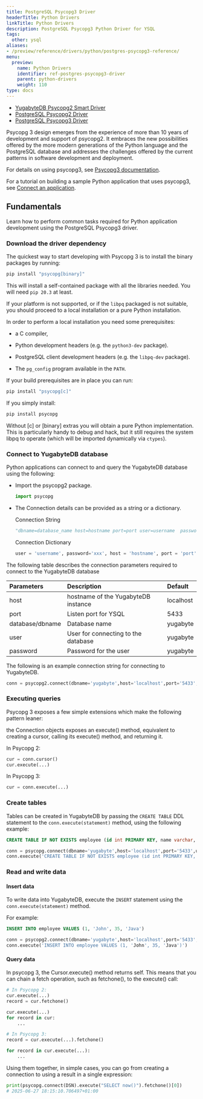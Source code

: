 ```yaml
---
title: PostgreSQL Psycopg3 Driver
headerTitle: Python Drivers
linkTitle: Python Drivers
description: PostgreSQL Psycopg3 Python Driver for YSQL
tags:
  other: ysql
aliases:
- /preview/reference/drivers/python/postgres-psycopg3-reference/
menu:
  preview:
    name: Python Drivers
    identifier: ref-postgres-psycopg3-driver
    parent: python-drivers
    weight: 110
type: docs
---
```


<ul class="nav nav-tabs-alt nav-tabs-yb">
    <li >
    <a href="../yugabyte-psycopg2-reference/" class="nav-link ">
      <i class="fa-brands fa-java" aria-hidden="true"></i>
      YugabyteDB Psycopg2 Smart Driver
    </a>
  </li>
  <li >
    <a href="../postgres-psycopg2-reference/" class="nav-link">
      <i class="icon-postgres" aria-hidden="true"></i>
      PostgreSQL Psycopg2 Driver
    </a>
  </li>
  <li >
    <a href="../postgres-psycopg2-reference/" class="nav-link active">
      <i class="icon-postgres" aria-hidden="true"></i>
      PostgreSQL Psycopg3 Driver
    </a>
  </li>
</ul>

Psycopg 3 design emerges from the experience of more than 10 years of development and support of psycopg2. It embraces the new possibilities offered by the more modern generations of the Python language and the PostgreSQL database and addresses the challenges offered by the current patterns in software development and deployment.

For details on using psycopg3, see [Psycopg3 documentation](https://www.psycopg.org/psycopg3/docs/).

For a tutorial on building a sample Python application that uses psycopg3, see [Connect an application](../postgres-psycopg3/).

## Fundamentals

Learn how to perform common tasks required for Python application development using the PostgreSQL Psycopg3 driver.

### Download the driver dependency

The quickest way to start developing with Psycopg 3 is to install the binary packages by running:

```sh
pip install "psycopg[binary]"
```

This will install a self-contained package with all the libraries needed. You will need `pip 20.3` at least.

If your platform is not supported, or if the `libpq` packaged is not suitable, you should proceed to a local installation or a pure Python installation.

In order to perform a local installation you need some prerequisites:

- a C compiler,

- Python development headers (e.g. the `python3-dev` package).

- PostgreSQL client development headers (e.g. the `libpq-dev` package).

- The `pg_config` program available in the `PATH`.

If your build prerequisites are in place you can run:

```sh
pip install "psycopg[c]"
```

If you simply install:

```sh
pip install psycopg
```

Without [c] or [binary] extras you will obtain a pure Python implementation. This is particularly handy to debug and hack, but it still requires the system libpq to operate (which will be imported dynamically via `ctypes`).


### Connect to YugabyteDB database

Python applications can connect to and query the YugabyteDB database using the following:

- Import the psycopg2 package.

    ```python
    import psycopg
    ```

- The Connection details can be provided as a string or a dictionary.

    Connection String

    ```python
    "dbname=database_name host=hostname port=port user=username  password=password"
    ```

    Connection Dictionary

    ```python
    user = 'username', password='xxx', host = 'hostname', port = 'port', dbname = 'database_name'
    ```

The following table describes the connection parameters required to connect to the YugabyteDB database

| Parameters | Description | Default |
| :-------------- | :------------------------- | :---------- |
| host  | hostname of the YugabyteDB instance | localhost
| port |  Listen port for YSQL | 5433
| database/dbname | Database name | yugabyte
| user | User for connecting to the database | yugabyte
| password | Password for the user | yugabyte

The following is an example connection string for connecting to YugabyteDB.

```python
conn = psycopg2.connect(dbname='yugabyte',host='localhost',port='5433',user='yugabyte',password='yugabyte')
```

### Executing queries
Psycopg 3 exposes a few simple extensions which make the following pattern leaner:

the Connection objects exposes an execute() method, equivalent to creating a cursor, calling its execute() method, and returning it.

In Psycopg 2:

```python
cur = conn.cursor()
cur.execute(...)
```

In Psycopg 3:

```python
cur = conn.execute(...)
```


### Create tables

Tables can be created in YugabyteDB by passing the `CREATE TABLE` DDL statement to the `conn.execute(statement)` method, using the following example:

```sql
CREATE TABLE IF NOT EXISTS employee (id int PRIMARY KEY, name varchar, age int, language text)
```

```python
conn = psycopg.connect(dbname='yugabyte',host='localhost',port='5433',user='yugabyte',password='yugabyte')
conn.execute('CREATE TABLE IF NOT EXISTS employee (id int PRIMARY KEY, name varchar, age int, language varchar)')
```

### Read and write data

#### Insert data

To write data into YugabyteDB, execute the `INSERT` statement using the `conn.execute(statement)` method.

For example:

```sql
INSERT INTO employee VALUES (1, 'John', 35, 'Java')
```

```python
conn = psycopg2.connect(dbname='yugabyte',host='localhost',port='5433',user='yugabyte',password='yugabyte')
conn.execute('INSERT INTO employee VALUES (1, 'John', 35, 'Java')')
```

#### Query data

In psycopg 3, the Cursor.execute() method returns self. This means that you can chain a fetch operation, such as fetchone(), to the execute() call:

```python
# In Psycopg 2:
cur.execute(...)
record = cur.fetchone()

cur.execute(...)
for record in cur:
    ...

# In Psycopg 3:
record = cur.execute(...).fetchone()

for record in cur.execute(...):
    ...
```

Using them together, in simple cases, you can go from creating a connection to using a result in a single expression:

```python
print(psycopg.connect(DSN).execute("SELECT now()").fetchone()[0])
# 2025-06-27 18:15:10.706497+01:00
```